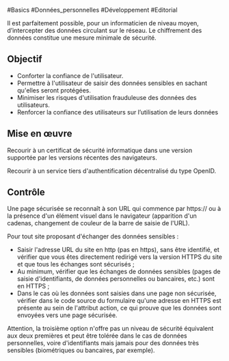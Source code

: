 
#Basics #Données_personnelles #Développement #Editorial

Il est parfaitement possible, pour un informaticien de niveau moyen, d’intercepter des données circulant sur le réseau. Le chiffrement des données constitue une mesure minimale de sécurité.


## Objectif

* Conforter la confiance de l'utilisateur.
* Permettre à l'utilisateur de saisir des données sensibles en sachant qu'elles seront protégées.
* Minimiser les risques d'utilisation frauduleuse des données des utilisateurs.
* Renforcer la confiance des utilisateurs sur l’utilisation de leurs données

## Mise en œuvre

Recourir à un certificat de sécurité informatique dans une version supportée par les versions récentes des navigateurs.

Recourir à un service tiers d'authentification décentralisé du type OpenID.

## Contrôle

Une page sécurisée se reconnaît à son URL qui commence par https:// ou à la présence d'un élément visuel dans le navigateur (apparition d'un cadenas, changement de couleur de la barre de saisie de l'URL).

Pour tout site proposant d'échanger des données sensibles :

* Saisir l'adresse URL du site en http (pas en https), sans être identifié, et vérifier que vous êtes directement redirigé vers la version HTTPS du site et que tous les échanges sont sécurisés ;
* Au minimum, vérifier que les échanges de données sensibles (pages de saisie d'identifiants, de données personnelles ou bancaires, etc.) sont en HTTPS ;
* Dans le cas où les données sont saisies dans une page non sécurisée, vérifier dans le code source du formulaire qu'une adresse en HTTPS est présente au sein de l'attribut action, ce qui prouve que les données sont envoyées vers une page sécurisée.

Attention, la troisième option n'offre pas un niveau de sécurité équivalent aux deux premières et peut être tolérée dans le cas de données personnelles, voire d'identifiants mais jamais pour des données très sensibles (biométriques ou bancaires, par exemple).

